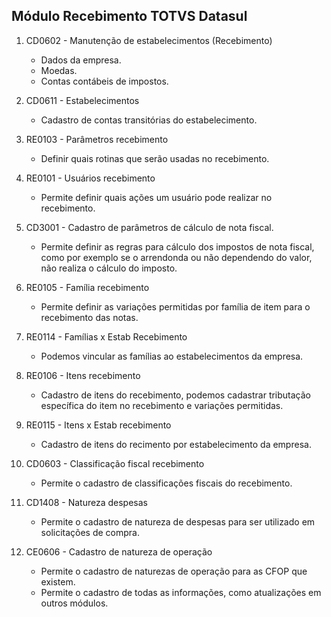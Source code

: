## Módulo Recebimento TOTVS Datasul

1. CD0602 - Manutenção de estabelecimentos (Recebimento)
    - Dados da empresa.
    - Moedas.
    - Contas contábeis de impostos.

2. CD0611 - Estabelecimentos 
    - Cadastro de contas transitórias do estabelecimento.

3. RE0103 - Parâmetros recebimento
    - Definir quais rotinas que serão usadas no recebimento.

4. RE0101 - Usuários recebimento
    - Permite definir quais ações um usuário pode realizar no recebimento.

5. CD3001 - Cadastro de parâmetros de cálculo de nota fiscal.
    - Permite definir as regras para cálculo dos impostos de nota fiscal, como por exemplo se o arrendonda ou não dependendo do valor, não realiza o cálculo do imposto.

6. RE0105 - Família recebimento
    - Permite definir as variações permitidas por família de item para o recebimento das notas. 

7. RE0114 - Famílias x Estab Recebimento
    - Podemos vincular as famílias ao estabelecimentos da empresa.

8. RE0106 - Itens recebimento
    - Cadastro de itens do recebimento, podemos cadastrar tributação específica do item no recebimento e variações permitidas.

9. RE0115 - Itens x Estab recebimento
    - Cadastro de itens do recimento por estabelecimento da empresa.

10. CD0603 - Classificação fiscal recebimento
    - Permite o cadastro de classificações fiscais do recebimento.

11. CD1408 - Natureza despesas
    - Permite o cadastro de natureza de despesas para ser utilizado em solicitações de compra.

12. CE0606 - Cadastro de natureza de operação
    - Permite o cadastro de naturezas de operação para as CFOP que existem.
    - Permite o cadastro de todas as informações, como atualizações em outros módulos.